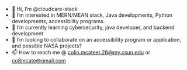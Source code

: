 - 👋 Hi, I’m @cloudcare-stack
- 👀 I’m interested in MERN/MEAN stack, Java developments, Python developments, accessibility programs.
- 🌱 I’m currently learning cybersecurity, java developer, and backend development
- 💞️ I’m looking to collaborate on an accessibility program or application, and possible NASA projects?
- 📫 How to reach me @ colin.mcateer.26@my.csun.edu or co8mcate@gmail.com

<!---
cloudcare-stack/cloudcare-stack is a ✨ special ✨ repository because its `README.md` (this file) appears on your GitHub profile.
You can click the Preview link to take a look at your changes.
--->

